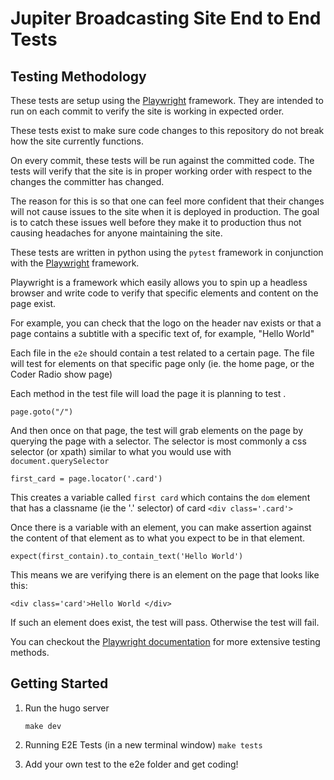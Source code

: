 # Jupiter Broadcasting Site End to End Tests

## Testing Methodology
These tests are setup using the [Playwright](https://playwright.dev/python/docs/writing-tests) framework. They are intended to run on each commit to verify the site is working in expected order.

These tests exist to make sure code changes to this repository do not break how the site currently functions. 

On every commit, these tests will be run against the committed code. The tests will verify that the site is in proper working order with respect to the changes the committer has changed.

The reason for this is so that one can feel more confident that their changes will not cause issues to the site when it is deployed in production. The goal is to catch these issues well before they make it to production thus not causing headaches for anyone maintaining the site.


These tests are written in python using the `pytest` framework in conjunction with the [Playwright](https://playwright.dev/python/docs/writing-tests) framework.

Playwright is a framework which easily allows you to spin up a headless browser and write code to verify that specific elements and content on the page exist. 

For example, you can check that the logo on the header nav exists or that a page contains a subtitle with a specific text of, for example, "Hello World"

Each file in the `e2e` should contain a test related to a certain page. The file will test for elements on that specific page only (ie. the home page, or the Coder Radio show page)

Each method in the test file will load the page it is planning to test .
```
page.goto("/")
```

And then once on that page, the test will grab elements on the page by querying the page with a selector. The selector is most commonly a css selector (or xpath) similar to what you would use with `document.querySelector`
```
first_card = page.locator('.card')
```
This creates a variable called `first card` which contains the `dom` element that has a classname (ie the '.' selector) of card `<div class='.card'>`

Once there is a variable with an element, you can make assertion against the content of that element as to what you expect to be in that element.
```
expect(first_contain).to_contain_text('Hello World')
```

This means we are verifying there is an element on the page that looks like this:
```
<div class='card'>Hello World </div>
```

If such an element does exist, the test will pass. Otherwise the test will fail.

You can checkout the [Playwright documentation](https://playwright.dev/docs/writing-tests) for more extensive testing methods.

## Getting Started


1. Run the hugo server

    `make dev`

2. Running E2E Tests (in a new terminal window)
    `make tests`

3. Add your own test to the e2e folder and get coding!
